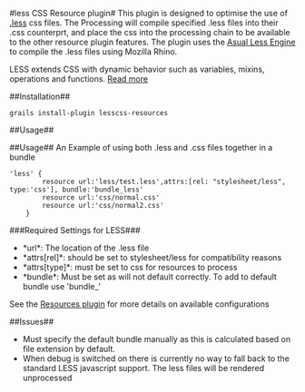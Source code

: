 #less CSS Resource plugin#
This plugin is designed to optimise the use of <a href="http://www.lesscss.org">.less</a> css files. The Processing will compile specified .less files into their .css counterprt, and place the css into the processing chain to be available to the other resource plugin features. The plugin uses the <a href="http://www.asual.com/lesscss/">Asual Less Engine</a> to compile the .less files using Mozilla Rhino.

LESS extends CSS with dynamic behavior such as variables, mixins, operations and functions. <a href="http://www.lesscss.org">Read more</a>


##Installation##
<pre><code>grails install-plugin lesscss-resources</code></pre>
##Usage##

##Usage##
An Example of using both .less and .css files together in a bundle
<pre><code>'less' {
        resource url:'less/test.less',attrs:[rel: "stylesheet/less", type:'css'], bundle:'bundle_less'
        resource url:'css/normal.css'
        resource url:'css/normal2.css'
    }
</code></pre>
###Required Settings for LESS###
<ul>
<li>*url*: The location of the .less file</li>
<li>*attrs[rel]*: should be set to stylesheet/less for compatibility reasons</li>
<li>*attrs[type]*: must be set to css for resources to process</li>
<li>*bundle*: Must be set as will not default correctly. To add to default bundle use 'bundle_<module name>'</li>
</ul>

See the <a href="http://www.grails.org/plugin/resources">Resources plugin</a> for more details on available configurations

##Issues##
<ul>
    <li>Must specify the default bundle manually as this is calculated based on file extension by default.</li>
    <li>When debug is switched on there is currently no way to fall back to the standard LESS javascript support. The less files will be rendered unprocessed</li>
</ul>
